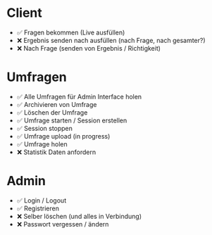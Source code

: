 # Client
- ✅ Fragen bekommen (Live ausfüllen)
- ❌ Ergebnis senden nach ausfüllen (nach Frage, nach gesamter?)
- ❌ Nach Frage (senden von Ergebnis / Richtigkeit)

# Umfragen
- ✅ Alle Umfragen für Admin Interface holen
- ✅ Archivieren von Umfrage
- ✅ Löschen der Umfrage
- ✅ Umfrage starten / Session erstellen
- ✅ Session stoppen
- ✅ Umfrage upload (in progress)
- ✅ Umfrage holen
- ❌ Statistik Daten anfordern

# Admin
- ✅ Login / Logout
- ✅ Registrieren
- ❌ Selber löschen (und alles in Verbindung)
- ❌ Passwort vergessen / ändern

